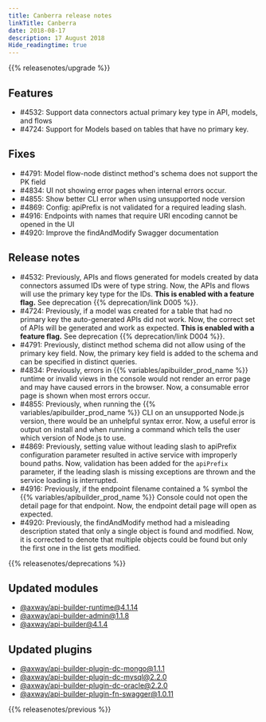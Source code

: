 ```yaml
---
title: Canberra release notes
linkTitle: Canberra
date: 2018-08-17
description: 17 August 2018
Hide_readingtime: true
---
```


{{% releasenotes/upgrade %}}

## Features

* #4532: Support data connectors actual primary key type in API, models, and flows
* #4724: Support for Models based on tables that have no primary key.

## Fixes

* #4791: Model flow-node distinct method's schema does not support the PK field
* #4834: UI not showing error pages when internal errors occur.
* #4855: Show better CLI error when using unsupported node version
* #4869: Config: apiPrefix is not validated for a required leading slash.
* #4916: Endpoints with names that require URI encoding cannot be opened in the UI
* #4920: Improve the findAndModify Swagger documentation

## Release notes

* #4532: Previously, APIs and flows generated for models created by data connectors assumed IDs were of type string. Now, the APIs and flows will use the primary key type for the IDs. **This is enabled with a feature flag.** See deprecation {{% deprecation/link D005 %}}.
* #4724: Previously, if a model was created for a table that had no primary key the auto-generated APIs did not work. Now, the correct set of APIs will be generated and work as expected. **This is enabled with a feature flag.** See deprecation {{% deprecation/link D004 %}}.
* #4791: Previously, distinct method schema did not allow using of the primary key field. Now, the primary key field is added to the schema and can be specified in distinct queries.
* #4834: Previously, errors in {{% variables/apibuilder_prod_name %}} runtime or invalid views in the console would not render an error page and may have caused errors in the browser. Now, a consumable error page is shown when most errors occur.
* #4855: Previously, when running the {{% variables/apibuilder_prod_name %}} CLI on an unsupported Node.js version, there would be an unhelpful syntax error. Now, a useful error is output on install and when running a command which tells the user which version of Node.js to use.
* #4869: Previously, setting value without leading slash to apiPrefix configuration parameter resulted in active service with improperly bound paths. Now, validation has been added for the `apiPrefix` parameter, if the leading slash is missing exceptions are thrown and the service loading is interrupted.
* #4916: Previously, if the endpoint filename contained a % symbol the {{% variables/apibuilder_prod_name %}} Console could not open the detail page for that endpoint. Now, the endpoint detail page will open as expected.
* #4920: Previously, the findAndModify method had a misleading description stated that only a single object is found and modified. Now, it is corrected to denote that multiple objects could be found but only the first one in the list gets modified.

{{% releasenotes/deprecations %}}

## Updated modules

* [@axway/api-builder-runtime@4.1.14](https://www.npmjs.com/package/@axway/api-builder-runtime/v/4.1.14)
* [@axway/api-builder-admin@1.1.8](https://www.npmjs.com/package/@axway/api-builder-admin/v/1.1.8)
* [@axway/api-builder@4.1.4](https://www.npmjs.com/package/@axway/api-builder/v/4.1.4)

## Updated plugins

* [@axway/api-builder-plugin-dc-mongo@1.1.1](https://www.npmjs.com/package/@axway/api-builder-plugin-dc-mongo/v/1.1.1)
* [@axway/api-builder-plugin-dc-mysql@2.2.0](https://www.npmjs.com/package/@axway/api-builder-plugin-dc-mysql/v/2.2.0)
* [@axway/api-builder-plugin-dc-oracle@2.2.0](https://www.npmjs.com/package/@axway/api-builder-plugin-dc-oracle/v/2.2.0)
* [@axway/api-builder-plugin-fn-swagger@1.0.11](https://www.npmjs.com/package/@axway/api-builder-plugin-fn-swagger/v/1.0.11)

{{% releasenotes/previous %}}
